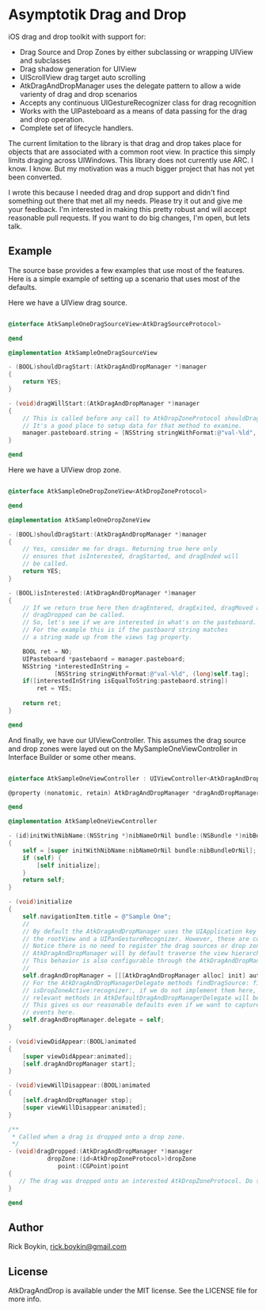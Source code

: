 Asymptotik Drag and Drop
=================

iOS drag and drop toolkit with support for:

* Drag Source and Drop Zones by either subclassing or wrapping UIView and subclasses
* Drag shadow generation for UIView
* UIScrollView drag target auto scrolling  
* AtkDragAndDropManager uses the delegate pattern to allow a wide varienty of drag and drop scenarios
* Accepts any continuous UIGestureRecognizer class for drag recognition
* Works with the UIPasteboard as a means of data passing for the drag and drop operation.
* Complete set of lifecycle handlers.

The current limitation to the library is that drag and drop takes place for objects that are associated with a common root view. In practice this simply limits draging across UIWindows. This library does not currently use ARC. I know. I know. But my motivation was a much bigger project that has not yet been converted.

I wrote this because I needed drag and drop support and didn't find something out there that met all my needs. Please try it out and give me your feedback. I'm interested in making this pretty robust and will accept reasonable pull requests. If you want to do big changes, I'm open, but lets talk.

Example
--------

The source base provides a few examples that use most of the features. Here is a simple example of setting up a scenario that uses most of the defaults.

Here we have a UIView drag source.

```objective-c

@interface AtkSampleOneDragSourceView<AtkDragSourceProtocol>

@end

@implementation AtkSampleOneDragSourceView

- (BOOL)shouldDragStart:(AtkDragAndDropManager *)manager
{
    return YES;
}

- (void)dragWillStart:(AtkDragAndDropManager *)manager
{
    // This is called before any call to AtkDropZoneProtocol shouldDragStart. 
    // It's a good place to setup data for that method to examine.
    manager.pasteboard.string = [NSString stringWithFormat:@"val-%ld", (long)self.tag];
}

@end

```

Here we have a UIView drop zone.

```objective-c

@interface AtkSampleOneDropZoneView<AtkDropZoneProtocol>

@end

@implementation AtkSampleOneDropZoneView

- (BOOL)shouldDragStart:(AtkDragAndDropManager *)manager
{
    // Yes, consider me for drags. Returning true here only
    // ensures that isInterested, dragStarted, and dragEnded will
    // be called. 
    return YES;
}

- (BOOL)isInterested:(AtkDragAndDropManager *)manager
{
    // If we return true here then dragEntered, dragExited, dragMoved and 
    // dragDropped can be called.
    // So, let's see if we are interested in what's on the pasteboard.
    // For the example this is if the pastbaord string matches
    // a string made up from the views tag property.

    BOOL ret = NO;
    UIPasteboard *pastebaord = manager.pasteboard;
    NSString *interestedInString = 
    	     [NSString stringWithFormat:@"val-%ld", (long)self.tag];
    if([interestedInString isEqualToString:pastebaord.string])
        ret = YES;
    
    return ret;
}

@end

```

And finally, we have our UIViewController. This assumes the drag source and drop zones were layed out on the MySampleOneViewController in Interface Builder or some other means. 

```objective-c

@interface AtkSampleOneViewController : UIViewController<AtkDragAndDropManagerDelegate>

@property (nonatomic, retain) AtkDragAndDropManager *dragAndDropManager;

@end

@implementation AtkSampleOneViewController

- (id)initWithNibName:(NSString *)nibNameOrNil bundle:(NSBundle *)nibBundleOrNil
{
    self = [super initWithNibName:nibNameOrNil bundle:nibBundleOrNil];
    if (self) {
        [self initialize];
    }
    return self;
}

- (void)initialize
{
    self.navigationItem.title = @"Sample One";
    //
    // By default the AtkDragAndDropManager uses the UIApplication key windows as 
    // the rootView and a UIPanGestureRecognizer. However, these are configurable.
    // Notice there is no need to register the drag sources or drop zones. The
    // AtkDragAndDropManager will by default traverse the view hierarch and find them. 
    // This behavior is also configurable through the AtkDragAndDropManager delegate.
    //
    self.dragAndDropManager = [[[AtkDragAndDropManager alloc] init] autorelease];
    // For the AtkDragAndDropManagerDelegate methods findDragSource: finrDropZones: and
    // isDropZoneActive:recognizer:, if we do not implement them here, the 
    // relevant methods in AtkDefaultDragAndDropManagerDelegate will be called.
    // This gives us our reasonable defaults even if we want to capture drag and drop
    // events here.
    self.dragAndDropManager.delegate = self;
}

- (void)viewDidAppear:(BOOL)animated
{
    [super viewDidAppear:animated];
    [self.dragAndDropManager start];
}

- (void)viewWillDisappear:(BOOL)animated
{
    [self.dragAndDropManager stop];
    [super viewWillDisappear:animated];
}

/**
 * Called when a drag is dropped onto a drop zone.
 */
- (void)dragDropped:(AtkDragAndDropManager *)manager
           dropZone:(id<AtkDropZoneProtocol>)dropZone 
              point:(CGPoint)point
{
   // The drag was dropped onto an interested AtkDropZoneProtocol. Do something with it.
}

@end

```

<!---
[![Version](http://cocoapod-badges.herokuapp.com/v/AtkDragAndDrop/badge.png)](http://cocoadocs.org/docsets/AtkDragAndDrop)
[![Platform](http://cocoapod-badges.herokuapp.com/p/AtkDragAndDrop/badge.png)](http://cocoadocs.org/docsets/AtkDragAndDrop)

## Usage

To run the example project; clone the repo, and run `pod install` from the Project directory first.

## Requirements

## Installation

AtkDragAndDrop is available through [CocoaPods](http://cocoapods.org), to install
it simply add the following line to your Podfile:

    pod "AtkDragAndDrop"

-->

## Author

Rick Boykin, rick.boykin@gmail.com

## License

AtkDragAndDrop is available under the MIT license. See the LICENSE file for more info.

